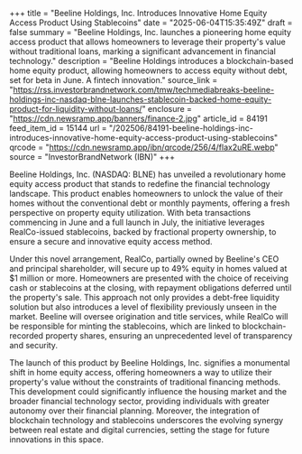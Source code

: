 +++
title = "Beeline Holdings, Inc. Introduces Innovative Home Equity Access Product Using Stablecoins"
date = "2025-06-04T15:35:49Z"
draft = false
summary = "Beeline Holdings, Inc. launches a pioneering home equity access product that allows homeowners to leverage their property's value without traditional loans, marking a significant advancement in financial technology."
description = "Beeline Holdings introduces a blockchain-based home equity product, allowing homeowners to access equity without debt, set for beta in June. A fintech innovation."
source_link = "https://rss.investorbrandnetwork.com/tmw/techmediabreaks-beeline-holdings-inc-nasdaq-blne-launches-stablecoin-backed-home-equity-product-for-liquidity-without-loans/"
enclosure = "https://cdn.newsramp.app/banners/finance-2.jpg"
article_id = 84191
feed_item_id = 15144
url = "/202506/84191-beeline-holdings-inc-introduces-innovative-home-equity-access-product-using-stablecoins"
qrcode = "https://cdn.newsramp.app/ibn/qrcode/256/4/flax2uRE.webp"
source = "InvestorBrandNetwork (IBN)"
+++

<p>Beeline Holdings, Inc. (NASDAQ: BLNE) has unveiled a revolutionary home equity access product that stands to redefine the financial technology landscape. This product enables homeowners to unlock the value of their homes without the conventional debt or monthly payments, offering a fresh perspective on property equity utilization. With beta transactions commencing in June and a full launch in July, the initiative leverages RealCo-issued stablecoins, backed by fractional property ownership, to ensure a secure and innovative equity access method.</p><p>Under this novel arrangement, RealCo, partially owned by Beeline's CEO and principal shareholder, will secure up to 49% equity in homes valued at $1 million or more. Homeowners are presented with the choice of receiving cash or stablecoins at the closing, with repayment obligations deferred until the property's sale. This approach not only provides a debt-free liquidity solution but also introduces a level of flexibility previously unseen in the market. Beeline will oversee origination and title services, while RealCo will be responsible for minting the stablecoins, which are linked to blockchain-recorded property shares, ensuring an unprecedented level of transparency and security.</p><p>The launch of this product by Beeline Holdings, Inc. signifies a monumental shift in home equity access, offering homeowners a way to utilize their property's value without the constraints of traditional financing methods. This development could significantly influence the housing market and the broader financial technology sector, providing individuals with greater autonomy over their financial planning. Moreover, the integration of blockchain technology and stablecoins underscores the evolving synergy between real estate and digital currencies, setting the stage for future innovations in this space.</p>
